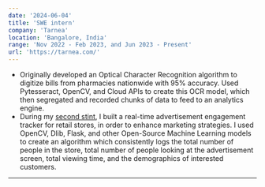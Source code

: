 ```yaml
---
date: '2024-06-04'
title: 'SWE intern'
company: 'Tarnea'
location: 'Bangalore, India'
range: 'Nov 2022 - Feb 2023, and Jun 2023 - Present'
url: 'https://tarnea.com/'
---
```


- Originally developed an Optical Character Recognition algorithm to digitize bills from pharmacies nationwide with 95% accuracy. Used Pytesseract, OpenCV, and Cloud APIs to create this OCR model, which then segregated and recorded chunks of data to feed to an analytics engine.
- During my <a href="certificate.pdf" className="resume-link">second stint</a>, I built a real-time advertisement engagement tracker for retail stores, in order to enhance marketing strategies. I used OpenCV, Dlib, Flask, and other Open-Source Machine Learning models to create an algorithm which consistently logs the total number of people in the store, total number of people looking at the advertisement screen, total viewing time, and the demographics of interested customers.

---

